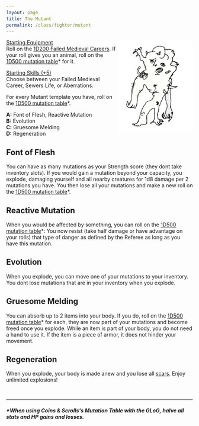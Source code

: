 ```yaml
---
layout: page
title: The Mutant
permalink: /class/fighter/mutant
---
```


<img align="right" width=200px src="/images/AbyssaWretch.png">

<ins>Starting Equipment</ins><br>
Roll on the [1D200 Failed Medieval Careers](http://tenfootpolemic.blogspot.com/2014/01/200-failed-medieval-careers.html). If your roll gives you an animal, roll on the [1D500 mutation table](https://coinsandscrolls.blogspot.com/2018/01/osr-1d500-biological-mutations.html)* for it.

<ins>Starting Skills (+5)</ins><br>
Choose between your Failed Medieval Career, Sewers Life, or Aberrations.

For every Mutant template you have, roll on the [1D500 mutation table](https://coinsandscrolls.blogspot.com/2018/01/osr-1d500-biological-mutations.html)*.

**A:** Font of Flesh, Reactive Mutation<br>
**B:** Evolution<br>
**C:** Gruesome Melding<br>
**D:** Regeneration<br>

## Font of Flesh
You can have as many mutations as your Strength score (they dont take inventory slots). If you would gain a mutation beyond your capacity, you explode, damaging yourself and all nearby creatures for 1d8 damage per 2 mutations you have. You then lose all your mutations and make a new roll on the [1D500 mutation table](https://coinsandscrolls.blogspot.com/2018/01/osr-1d500-biological-mutations.html)*.

## Reactive Mutation
When you would be affected by something, you can roll on the [1D500 mutation table](https://coinsandscrolls.blogspot.com/2018/01/osr-1d500-biological-mutations.html)*: You now resist (take half damage or have advantage on your rolls) that type of danger as defined by the Referee as long as you have this mutation. 

## Evolution
When you explode, you can move one of your mutations to your inventory. You dont lose mutations that are in your inventory when you explode.

## Gruesome Melding
You can absorb up to 2 items into your body. If you do, roll on the [1D500 mutation table](https://coinsandscrolls.blogspot.com/2018/01/osr-1d500-biological-mutations.html)* for each, they are now part of your mutations and become freed once you explode. While an item is part of your body, you do not need a hand to use it. If the item is a piece of armor, it does not hinder your movement.

## Regeneration
When you explode, your body is made anew and you lose all [scars](/2020/11/09/base-rules/). Enjoy unlimited explosions!

<br>

---

##### **When using Coins & Scrolls's Mutation Table with the GLoG, halve all stats and HP gains and losses.*
